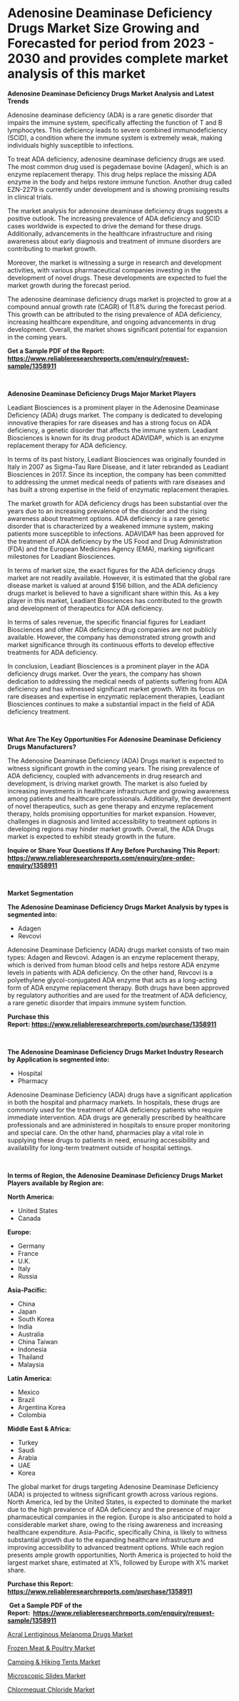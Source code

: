 <p><h1>Adenosine Deaminase Deficiency Drugs Market Size Growing and Forecasted for period from 2023 - 2030 and provides complete market analysis of this market</h1></p><p><strong>Adenosine Deaminase Deficiency Drugs Market Analysis and Latest Trends</strong></p>
<p><p>Adenosine deaminase deficiency (ADA) is a rare genetic disorder that impairs the immune system, specifically affecting the function of T and B lymphocytes. This deficiency leads to severe combined immunodeficiency (SCID), a condition where the immune system is extremely weak, making individuals highly susceptible to infections. </p><p>To treat ADA deficiency, adenosine deaminase deficiency drugs are used. The most common drug used is pegademase bovine (Adagen), which is an enzyme replacement therapy. This drug helps replace the missing ADA enzyme in the body and helps restore immune function. Another drug called EZN-2279 is currently under development and is showing promising results in clinical trials.</p><p>The market analysis for adenosine deaminase deficiency drugs suggests a positive outlook. The increasing prevalence of ADA deficiency and SCID cases worldwide is expected to drive the demand for these drugs. Additionally, advancements in the healthcare infrastructure and rising awareness about early diagnosis and treatment of immune disorders are contributing to market growth.</p><p>Moreover, the market is witnessing a surge in research and development activities, with various pharmaceutical companies investing in the development of novel drugs. These developments are expected to fuel the market growth during the forecast period.</p><p>The adenosine deaminase deficiency drugs market is projected to grow at a compound annual growth rate (CAGR) of 11.8% during the forecast period. This growth can be attributed to the rising prevalence of ADA deficiency, increasing healthcare expenditure, and ongoing advancements in drug development. Overall, the market shows significant potential for expansion in the coming years.</p></p>
<p><strong>Get a Sample PDF of the Report:&nbsp; <a href="https://www.reliableresearchreports.com/enquiry/request-sample/1358911">https://www.reliableresearchreports.com/enquiry/request-sample/1358911</a></strong></p>
<p>&nbsp;</p>
<p><strong>Adenosine Deaminase Deficiency Drugs Major Market Players</strong></p>
<p><p>Leadiant Biosciences is a prominent player in the Adenosine Deaminase Deficiency (ADA) drugs market. The company is dedicated to developing innovative therapies for rare diseases and has a strong focus on ADA deficiency, a genetic disorder that affects the immune system. Leadiant Biosciences is known for its drug product ADAVIDA®, which is an enzyme replacement therapy for ADA deficiency.</p><p>In terms of its past history, Leadiant Biosciences was originally founded in Italy in 2007 as Sigma-Tau Rare Disease, and it later rebranded as Leadiant Biosciences in 2017. Since its inception, the company has been committed to addressing the unmet medical needs of patients with rare diseases and has built a strong expertise in the field of enzymatic replacement therapies.</p><p>The market growth for ADA deficiency drugs has been substantial over the years due to an increasing prevalence of the disorder and the rising awareness about treatment options. ADA deficiency is a rare genetic disorder that is characterized by a weakened immune system, making patients more susceptible to infections. ADAVIDA® has been approved for the treatment of ADA deficiency by the US Food and Drug Administration (FDA) and the European Medicines Agency (EMA), marking significant milestones for Leadiant Biosciences.</p><p>In terms of market size, the exact figures for the ADA deficiency drugs market are not readily available. However, it is estimated that the global rare disease market is valued at around $156 billion, and the ADA deficiency drugs market is believed to have a significant share within this. As a key player in this market, Leadiant Biosciences has contributed to the growth and development of therapeutics for ADA deficiency.</p><p>In terms of sales revenue, the specific financial figures for Leadiant Biosciences and other ADA deficiency drug companies are not publicly available. However, the company has demonstrated strong growth and market significance through its continuous efforts to develop effective treatments for ADA deficiency.</p><p>In conclusion, Leadiant Biosciences is a prominent player in the ADA deficiency drugs market. Over the years, the company has shown dedication to addressing the medical needs of patients suffering from ADA deficiency and has witnessed significant market growth. With its focus on rare diseases and expertise in enzymatic replacement therapies, Leadiant Biosciences continues to make a substantial impact in the field of ADA deficiency treatment.</p></p>
<p>&nbsp;</p>
<p><strong>What Are The Key Opportunities For Adenosine Deaminase Deficiency Drugs Manufacturers?</strong></p>
<p><p>The Adenosine Deaminase Deficiency (ADA) Drugs market is expected to witness significant growth in the coming years. The rising prevalence of ADA deficiency, coupled with advancements in drug research and development, is driving market growth. The market is also fueled by increasing investments in healthcare infrastructure and growing awareness among patients and healthcare professionals. Additionally, the development of novel therapeutics, such as gene therapy and enzyme replacement therapy, holds promising opportunities for market expansion. However, challenges in diagnosis and limited accessibility to treatment options in developing regions may hinder market growth. Overall, the ADA Drugs market is expected to exhibit steady growth in the future.</p></p>
<p><strong>Inquire or Share Your Questions If Any Before Purchasing This Report: <a href="https://www.reliableresearchreports.com/enquiry/pre-order-enquiry/1358911">https://www.reliableresearchreports.com/enquiry/pre-order-enquiry/1358911</a></strong></p>
<p>&nbsp;</p>
<p><strong>Market Segmentation</strong></p>
<p><strong>The Adenosine Deaminase Deficiency Drugs Market Analysis by types is segmented into:</strong></p>
<p><ul><li>Adagen</li><li>Revcovi</li></ul></p>
<p><p>Adenosine Deaminase Deficiency (ADA) drugs market consists of two main types: Adagen and Revcovi. Adagen is an enzyme replacement therapy, which is derived from human blood cells and helps restore ADA enzyme levels in patients with ADA deficiency. On the other hand, Revcovi is a polyethylene glycol-conjugated ADA enzyme that acts as a long-acting form of ADA enzyme replacement therapy. Both drugs have been approved by regulatory authorities and are used for the treatment of ADA deficiency, a rare genetic disorder that impairs immune system function.</p></p>
<p><strong>Purchase this Report:&nbsp;<a href="https://www.reliableresearchreports.com/purchase/1358911">https://www.reliableresearchreports.com/purchase/1358911</a></strong></p>
<p>&nbsp;</p>
<p><strong>The Adenosine Deaminase Deficiency Drugs Market Industry Research by Application is segmented into:</strong></p>
<p><ul><li>Hospital</li><li>Pharmacy</li></ul></p>
<p><p>Adenosine Deaminase Deficiency (ADA) drugs have a significant application in both the hospital and pharmacy markets. In hospitals, these drugs are commonly used for the treatment of ADA deficiency patients who require immediate intervention. ADA drugs are generally prescribed by healthcare professionals and are administered in hospitals to ensure proper monitoring and special care. On the other hand, pharmacies play a vital role in supplying these drugs to patients in need, ensuring accessibility and availability for long-term treatment outside of hospital settings.</p></p>
<p>&nbsp;</p>
<p><strong>In terms of Region, the Adenosine Deaminase Deficiency Drugs Market Players available by Region are:</strong></p>
<p>
    <p> <strong> North America: </strong>
        <ul>
            <li>United States</li>
            <li>Canada</li>
        </ul>
        </p> 
    <p> <strong> Europe: </strong>
        <ul>
            <li>Germany</li>
            <li>France</li>
            <li>U.K.</li>
            <li>Italy</li>
            <li>Russia</li>
        </ul>
        </p> 
    <p> <strong> Asia-Pacific: </strong>
        <ul>
            <li>China</li>
            <li>Japan</li>
            <li>South Korea</li>
            <li>India</li>
            <li>Australia</li>
            <li>China Taiwan</li>
            <li>Indonesia</li>
            <li>Thailand</li>
            <li>Malaysia</li>
        </ul>
        </p> 
    <p> <strong> Latin America: </strong>
        <ul>
            <li>Mexico</li>
            <li>Brazil</li>
            <li>Argentina Korea</li>
            <li>Colombia</li>
        </ul>
        </p> 
    <p> <strong> Middle East & Africa: </strong>
        <ul>
            <li>Turkey</li>
            <li>Saudi</li>
            <li>Arabia</li>
            <li>UAE</li>
            <li>Korea</li>
        </ul>
    </p>
    </p>
<p><p>The global market for drugs targeting Adenosine Deaminase Deficiency (ADA) is projected to witness significant growth across various regions. North America, led by the United States, is expected to dominate the market due to the high prevalence of ADA deficiency and the presence of major pharmaceutical companies in the region. Europe is also anticipated to hold a considerable market share, owing to the rising awareness and increasing healthcare expenditure. Asia-Pacific, specifically China, is likely to witness substantial growth due to the expanding healthcare infrastructure and improving accessibility to advanced treatment options. While each region presents ample growth opportunities, North America is projected to hold the largest market share, estimated at X%, followed by Europe with X% market share.</p></p>
<p><strong>Purchase this Report: <a href="https://www.reliableresearchreports.com/purchase/1358911">https://www.reliableresearchreports.com/purchase/1358911</a></strong></p>
<p>&nbsp;<strong>Get a Sample PDF of the Report:&nbsp;&nbsp;<a href="https://www.reliableresearchreports.com/enquiry/request-sample/1358911">https://www.reliableresearchreports.com/enquiry/request-sample/1358911</a></strong></p>
<p><strong></strong></p>
<p><p><a href="https://github.com/pizolina/Market-Research-Report-List-1/blob/main/acral-lentiginous-melanoma-drugs-market.md">Acral Lentiginous Melanoma Drugs Market</a></p><p><a href="https://www.linkedin.com/pulse/frozen-meat-amp-poultry-market-research-report-provides-l8fxf/">Frozen Meat & Poultry Market</a></p><p><a href="https://www.linkedin.com/pulse/camping-amp-hiking-tents-market-share-new-trends-analysis-lccze/">Camping & Hiking Tents Market</a></p><p><a href="https://medium.com/@linabernier/microscopic-slides-market-size-growth-forecast-2023-2030-b976d20a9b2d">Microscopic Slides Market</a></p><p><a href="https://medium.com/@magaliortiz1955/chlormequat-chloride-market-size-growth-forecast-2023-2030-747e9eea9a2f">Chlormequat Chloride Market</a></p></p>